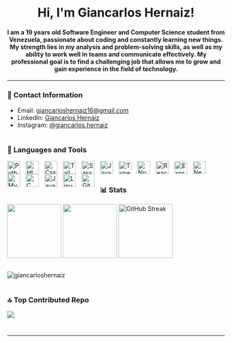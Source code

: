 <h1 align="center">Hi, I'm Giancarlos Hernaiz!</h1>

<h4  align="center">I am a 19 years old Software Engineer and Computer Science student from Venezuela, passionate about coding and constantly learning new things. My strength lies in my analysis and problem-solving skills, as well as my ability to work well in teams and communicate effectively. My professional goal is to find a challenging job that allows me to grow and gain experience in the field of technology.</h4>

---

### 📱 Contact Information
- Email: [giancarloshernaiz16@gmail.com](mailto:giancarloshernaiz16@gmail.com)
- LinkedIn: [Giancarlos Hernáiz](https://www.linkedin.com/in/giancarlos-hernaiz-663457284)
- Instagram: <a href="https://instagram.com/giancarlos.hernaiz"/>@giancarlos.hernaiz</a>

#

### 🧰 Languages and Tools

<p align="left">
<img align="left" alt="Python" width="30px" style="padding-right:10px;" src="https://cdn.jsdelivr.net/gh/devicons/devicon/icons/python/python-original.svg"/>
<img align="left" alt="Html" width="30px" style="padding-right:10px;" src="https://cdn.jsdelivr.net/gh/devicons/devicon/icons/html5/html5-original.svg" />
<img align="left" alt="Css" width="30px" style="padding-right:10px;" src="https://cdn.jsdelivr.net/gh/devicons/devicon/icons/css3/css3-original.svg" />
<img align="left" alt="Tailwind" width="30px" style="padding-right:10px;" src="https://cdn.jsdelivr.net/gh/devicons/devicon/icons/tailwindcss/tailwindcss-plain.svg"/>
<img align="left" alt="Sass" width="30px" style="padding-right:10px;" src="https://cdn.jsdelivr.net/gh/devicons/devicon/icons/sass/sass-original.svg" />
<img align="left" alt="JavaScript" width="30px" style="padding-right:10px;" src="https://cdn.jsdelivr.net/gh/devicons/devicon/icons/javascript/javascript-original.svg" />
<img align="left" alt="TypeScript" width="30px" style="padding-right:10px;" src="https://cdn.jsdelivr.net/gh/devicons/devicon/icons/typescript/typescript-plain.svg" />
<img align="left" alt="Node.js" width="30px" style="padding-right:10px;" src="https://cdn.jsdelivr.net/gh/devicons/devicon/icons/nodejs/nodejs-original.svg" />
<img align="left" alt="React" width="30px" style="padding-right:10px;" src="https://cdn.jsdelivr.net/gh/devicons/devicon/icons/react/react-original.svg" />
<img align="left" alt="Express.js" width="30px" style="padding-right:10px;" src="https://cdn.jsdelivr.net/gh/devicons/devicon/icons/express/express-original.svg" />
<img align="left" alt="Next.js" width="30px" style="padding-right:10px;" src="https://cdn.jsdelivr.net/gh/devicons/devicon/icons/nextjs/nextjs-original.svg" />
<img align="left" alt="MySQL" width="30px" style="padding-right:10px;" src="https://cdn.jsdelivr.net/gh/devicons/devicon/icons/mysql/mysql-original-wordmark.svg" />
<img align="left" alt="C" width="30px" style="padding-right:10px;" src="https://cdn.jsdelivr.net/gh/devicons/devicon/icons/c/c-original.svg" />
<img align="left" alt="Java" width="30px" style="padding-right:10px;" src="https://cdn.jsdelivr.net/gh/devicons/devicon/icons/java/java-original-wordmark.svg"  />
<img align="left" alt="Linux" width="30px" style="padding-right:10px;" src="https://cdn.jsdelivr.net/gh/devicons/devicon/icons/linux/linux-original.svg" />
<img align="left" alt="Git" width="30px" style="padding-right:10px;" src="https://cdn.jsdelivr.net/gh/devicons/devicon/icons/git/git-original.svg" />
</p>
<br/> 

#

### 📊 Stats

<div>
  <img height=125 align="center" src="https://github-readme-stats.vercel.app/api?username=giancarloshernaiz&show_icons=true&theme=github_dark"/>
  <img height=125 align="center" src="https://github-readme-stats.vercel.app/api/top-langs/?username=Giancarloshernaiz&theme=github_dark&layout=compact"/>
  <img height=125 align="center" src="https://streak-stats.demolab.com?user=Giancarloshernaiz&theme=github-dark-blue&card_width=450" alt="GitHub Streak"/>
</div>
<br/> 
<p align="left"> <img src="https://komarev.com/ghpvc/?username=giancarloshernaiz&label=Profile%20views&color=0e75b6&style=flat" alt="giancarloshernaiz" /> </p>

# 

### 🔝 Top Contributed Repo
![](https://github-contributor-stats.vercel.app/api?username=Giancarloshernaiz&limit=5&theme=github_dark&combine_all_yearly_contributions=true)

#
---
